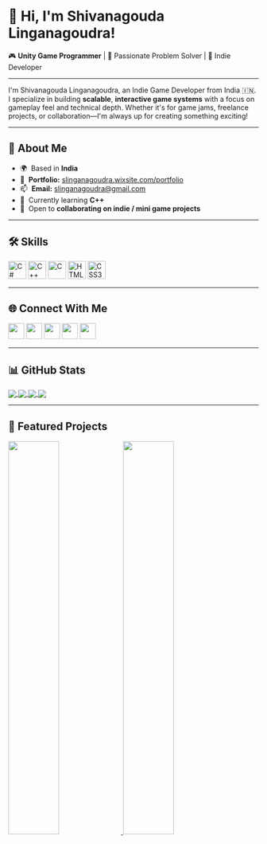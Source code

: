 # 👋 Hi, I'm Shivanagouda Linganagoudra!

🎮 **Unity Game Programmer** | 🧠 Passionate Problem Solver | 🌟 Indie Developer

---

I'm Shivanagouda Linganagoudra, an Indie Game Developer from India 🇮🇳. I specialize in building **scalable**, **interactive game systems** with a focus on gameplay feel and technical depth. Whether it's for game jams, freelance projects, or collaboration—I'm always up for creating something exciting!

---

## 🚀 About Me

- 🌍  Based in **India**
- 🔗  **Portfolio:** [slinganagoudra.wixsite.com/portfolio](https://slinganagoudra.wixsite.com/portfolio)
- 📫  **Email:** [slinganagoudra@gmail.com](mailto:slinganagoudra@gmail.com)
- 🧠  Currently learning **C++**
- 🤝  Open to **collaborating on indie / mini game projects**

---

## 🛠️ Skills

<p align="left">
  <img src="https://raw.githubusercontent.com/danielcranney/readme-generator/main/public/icons/skills/csharp-colored.svg" width="36" height="36" alt="C#" />
  <img src="https://raw.githubusercontent.com/danielcranney/readme-generator/main/public/icons/skills/cplusplus-colored.svg" width="36" height="36" alt="C++" />
  <img src="https://raw.githubusercontent.com/danielcranney/readme-generator/main/public/icons/skills/c-colored.svg" width="36" height="36" alt="C" />
  <img src="https://raw.githubusercontent.com/danielcranney/readme-generator/main/public/icons/skills/html5-colored.svg" width="36" height="36" alt="HTML5" />
  <img src="https://raw.githubusercontent.com/danielcranney/readme-generator/main/public/icons/skills/css3-colored.svg" width="36" height="36" alt="CSS3" />
</p>

---

## 🌐 Connect With Me

<p align="left">
  <a href="https://discord.com/users/rahul7624" target="_blank"><img src="https://raw.githubusercontent.com/danielcranney/readme-generator/main/public/icons/socials/discord.svg" width="32" height="32" /></a>
  <a href="https://github.com/RahulLinganagoudra" target="_blank"><img src="https://raw.githubusercontent.com/danielcranney/readme-generator/main/public/icons/socials/github.svg" width="32" height="32" /></a>
  <a href="http://www.instagram.com/mein_hindustani" target="_blank"><img src="https://raw.githubusercontent.com/danielcranney/readme-generator/main/public/icons/socials/instagram.svg" width="32" height="32" /></a>
  <a href="https://www.linkedin.com/in/shivanagouda-linganagoudra-45aa44203" target="_blank"><img src="https://raw.githubusercontent.com/danielcranney/readme-generator/main/public/icons/socials/linkedin.svg" width="32" height="32" /></a>
  <a href="https://twitter.com/Linganagou6097" target="_blank"><img src="https://raw.githubusercontent.com/danielcranney/readme-generator/main/public/icons/socials/twitter.svg" width="32" height="32" /></a>
</p>

---

## 📊 GitHub Stats

<a href="https://github.com/RahulLinganagoudra">
  <img align="center" src="https://github-readme-stats.vercel.app/api?username=RahulLinganagoudra&show_icons=true&count_private=true&title_color=0891b2&text_color=ffffff&icon_color=0891b2&bg_color=1c1917&hide_border=true" />
</a>

<a href="https://github.com/RahulLinganagoudra">
  <img align="center" src="https://github-readme-streak-stats.herokuapp.com/?user=RahulLinganagoudra&stroke=ffffff&background=1c1917&ring=0891b2&fire=0891b2&currStreakNum=ffffff&currStreakLabel=0891b2&sideNums=ffffff&sideLabels=ffffff&dates=ffffff&hide_border=true" />
</a>

<a href="https://github.com/RahulLinganagoudra">
  <img align="center" src="https://github-readme-activity-graph.cyclic.app/graph?username=RahulLinganagoudra&bg_color=1c1917&color=ffffff&line=0891b2&point=ffffff&area_color=1c1917&area=true&hide_border=true&custom_title=GitHub%20Commits%20Graph" />
</a>

<a href="https://github.com/RahulLinganagoudra">
  <img align="center" src="https://github-readme-stats.vercel.app/api/top-langs/?username=RahulLinganagoudra&langs_count=10&title_color=0891b2&text_color=ffffff&icon_color=0891b2&bg_color=1c1917&hide_border=true&locale=en&custom_title=Top%20Languages" />
</a>

---

## 📂 Featured Projects

<p align="left">
  <a href="https://github.com/RahulLinganagoudra/com.dreamertheory.gridsystem">
    <img width="45%" src="https://github-readme-stats.vercel.app/api/pin/?username=RahulLinganagoudra&repo=com.dreamertheory.gridsystem&title_color=0891b2&text_color=ffffff&icon_color=0891b2&bg_color=1c1917&hide_border=true" />
  </a>
  <a href="https://github.com/RahulLinganagoudra/com.dreamertheory.savingsystem">
    <img width="45%" src="https://github-readme-stats.vercel.app/api/pin/?username=RahulLinganagoudra&repo=com.dreamertheory.savingsystem&title_color=0891b2&text_color=ffffff&icon_color=0891b2&bg_color=1c1917&hide_border=true" />
  </a>
</p>
